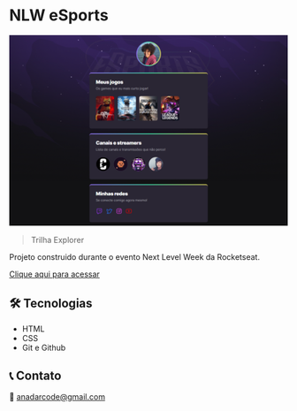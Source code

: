 # NLW eSports 

![previwe](./.github/previwe.png)

> Trilha Explorer

Projeto construido durante o evento Next Level Week da Rocketseat.

[Clique aqui para acessar](https://anad4rc.github.io/NLW-Esports-Explorer/)


## 🛠 Tecnologias

- HTML
- CSS
- Git e Github

## 📞 Contato

📧 anadarcode@gmail.com